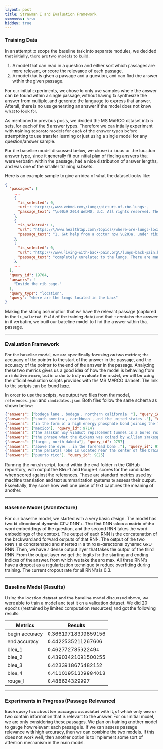 ```yaml
---
layout: post
title: Strawman I and Evaluation Framework
comments: true
hidden: true
---
```


### [](#header-3)Training Data

In an attempt to scope the baseline task into separate modules, we decided that initially, there are two models to build:
1.   A model that can read in a question and either sort which passages are more relevant, or score the relevance of each passage.
2.   A model that is given a passage and a question, and can find the answer within the given passage.

For our initial experiments, we chose to only use samples where the answer can be found within a single passage, without having to synthesize the answer from multiple, and generate the language to express that answer. Afterall, there is no use generating an answer if the model does not know what to look for.

As mentioned in previous posts, we divided the MS MARCO dataset into 5 sets, for each of the 5 answer types. Therefore we can intially experiment with training separate models for each of the answer types before attemptting to use transfer learning or just using a single model for any question/answer sample.

For the baseline model discussed below, we chose to focus on the location answer type, since it generally fit our initial plan of finding answers that were verbatim within the passage, had a nice distribution of answer lengths, and was one of the smaller training subsets.

Here is an example sample to give an idea of what the dataset looks like:

```json
{
  "passages": [
    ...
    {
      "is_selected": 0,
      "url": "http:\/\/www.webmd.com\/lung\/picture-of-the-lungs",
      "passage_text": "\u00a9 2014 WebMD, LLC. All rights reserved. The lungs are a pair of spongy, air-filled organs located on either side of the chest (thorax). The trachea (windpipe) conducts inhaled air into the lungs through its tubular branches, called bronchi. The bronchi then divide into smaller and smaller branches (bronchioles), finally becoming microscopic. "
    },
    {
      "is_selected": 1,
      "url": "https:\/\/www.healthtap.com\/topics\/where-are-lungs-located-in-your-back",
      "passage_text": "1. Get help from a doctor now \u203a. under ribs: The lungs in the front and back are inside the rib cage. This is why doctors will place a stethoscope on the back as well as the front to evaluate the function of the lungs. ...Read more. 1 Where are your kidneys located on your back in women. 2  Where are the lungs located in the back. 3  Where are lungs located in your body. 4  Ask a doctor a question free online. 5  Where are the lungs located in the human body."
    },
    {
      "is_selected": 0,
      "url": "http:\/\/www.living-with-back-pain.org\/lungs-back-pain.html",
      "passage_text": "completely unrelated to the lungs. There are many possible causes of upper back pain, but the most common cause is muscle strain. Ligament and tendon strains and sprains may also occur in the upper back. Mechanical back pain or disc herniation is possible. There are also many possible causes of lung or breathing pain, which are not associated with your back or spine. Among these would be a collapsed lung, or an infection of some type, such as pneumonia or an abscess. You may also have pleuritis or pleurisy, an inflammation of the pleura that covers"
    },
    ...
  ],
  "query_id": 19704,
  "answers": [
    "Inside the rib cage."
  ],
  "query_type": "location",
  "query": "where are the lungs located in the back"
}
```

Making the strong assumption that we have the relevant passage (captured in the `is_selected field` of the training data) and that it contains the answer in it verbatim, we built our baseline model to find the answer within that passage.

* * *

### [](#header-3)Evaluation Framework

For the baseline model, we are specifically focusing on two metrics; the accuracy of the pointer to the start of the answer in the passage, and the accuracy of the pointer to the end of the answer in the passage. Analyzing these two metrics gives us a good idea of how the model is behaving from an intuitive sense, but in order to truly evaluate the model, we will be using the official evaluation scripts provided with the MS MARCO dataset. The link to the scripts can be found [here](http://www.msmarco.org/submission.aspx).

In order to use the scripts, we output two files from the model, `references.json` and `candidates.json`. Both files follow the same schema as shown below:

```json
{"answers": ["bodega lane , bodega , northern california ."], "query_id": 9661}
{"answers": ["south america , caribbean , and the united states ."], "query_id": 9702}
{"answers": ["in the form of a high energy phosphate bond joining the terminal phosphate group to the rest of the molecule ."], "query_id": 9705}
{"answers": ["mexico"], "query_id": 9714}
{"answers": ["the alaskan way viaduct replacement tunnel is a bored road tunnel that is under construction in the city of seattle in the u.s. state of washington ."], "query_id": 9732}
{"answers": ["the phrase what the dickens was coined by william shakespeare and originated in the merry wives of windsor act 3 , scene 2 , 18 -- 23 , it was an oath to the devil said by mrs page ."], "query_id": 9743}
{"answers": ["fargo , north dakota"], "query_id": 9757}
{"answers": ["above the eyes , in the forehead bone ."], "query_id": 9778}
{"answers": ["the parietal lobe is located near the center of the brain , behind the frontal lobe , in front of the occipital lobe , and above the temporal lobe ."], "query_id": 9816}
{"answers": ["puerto rico"], "query_id": 9825}
```

Running the run.sh script, found within the eval folder in the GitHub repository, with output the Bleu-1 and Rouge-L scores for the candidates when scored against the references. These are standard metrics used by machine translation and text summarization systems to assess their output. Essentially, they score how well one piece of text captures the meaning of another.
* * *

### [](#header-3)Baseline Model (Architecture)

For our baseline model, we started with a very basic design. The model has two bi-directional dynamic GRU RNN's. The first RNN takes a matrix of the word embeddings of the question, and the second RNN takes the word embeddings of the context. The output of each RNN is the concatenation of the backward and forward outputs of that RNN. The output of the two RNN's is concatenated and inserted in a third bi-directional dynamic GRU RNN. Then, we have a dense output layer that takes the output of the third RNN. From the output layer we get the logits for the starting and ending indices of the answer, from which we take the arg max. All three RNN's have a dropout as a regularization technique to reduce overfitting during training. The current dropout rate for all RNN's is 0.3.

* * *

### [](#header-3)Baseline Model (Results)

Using the location dataset and the baseline model discussed above, we were able to train a model and test it on a validation dataset. We did 20 epochs (restrained by limited computation resources) and got the following results:

| Metrics | Results |
|---|---|
| begin accuracy | 0.36619718309859156 |
| end accuracy | 0.4422535211267606 |
| bleu_1 | 0.462772785622494 |
| bleu_2 | 0.43903421091500255 |
| bleu_3 | 0.4233918676482152 |
| bleu_4 | 0.41101951209884013 |
| rouge_l | 0.488624329997 |

* * *

### [](#header-3)Experiments in Progress (Passage Relevance)

Each query has about ten passages associated with it, of which only one or two contain information that is relevant to the answer.
For our initial model, we are only considering these passages. We plan on training another model to gauge how relevant each passage is.
If we can assess passage relevance with high accuracy, then we can combine the two models. If this does not work well, then another
option is to implement some sort of attention mechanism in the main model.
